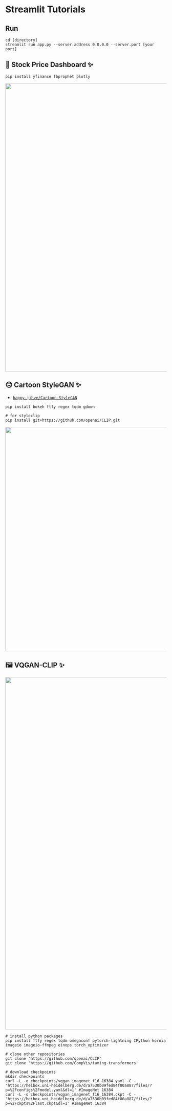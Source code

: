 # Streamlit Tutorials

## Run
```
cd [directory]
streamlit run app.py --server.address 0.0.0.0 --server.port [your port]
```


## 💸 Stock Price Dashboard ✨

```
pip install yfinance fbprophet plotly
```

<p align="center">
    <img src='asset/finance.gif?raw=1' width = '900' >
</p>

## 🙃 Cartoon StyleGAN ✨

- [`happy-jihye/Cartoon-StyleGAN`](https://github.com/happy-jihye/Cartoon-StyleGAN)

```
pip install bokeh ftfy regex tqdm gdown

# for styleclip
pip install git+https://github.com/openai/CLIP.git
```

<p align="center">
    <img src='asset/cartoon-stylegan-1.gif?raw=1' width = '700' >
</p>


## 🖼️ VQGAN-CLIP ✨

<p align='center'><img src='../asset/vqgan.gif?raw=1' width = '1100' ></p>

```
# install python packages
pip install ftfy regex tqdm omegaconf pytorch-lightning IPython kornia imageio imageio-ffmpeg einops torch_optimizer

# clone other repositories
git clone 'https://github.com/openai/CLIP'
git clone 'https://github.com/CompVis/taming-transformers'

# download checkpoints
mkdir checkpoints
curl -L -o checkpoints/vqgan_imagenet_f16_16384.yaml -C - 'https://heibox.uni-heidelberg.de/d/a7530b09fed84f80a887/files/?p=%2Fconfigs%2Fmodel.yaml&dl=1' #ImageNet 16384
curl -L -o checkpoints/vqgan_imagenet_f16_16384.ckpt -C - 'https://heibox.uni-heidelberg.de/d/a7530b09fed84f80a887/files/?p=%2Fckpts%2Flast.ckpt&dl=1' #ImageNet 16384
```

